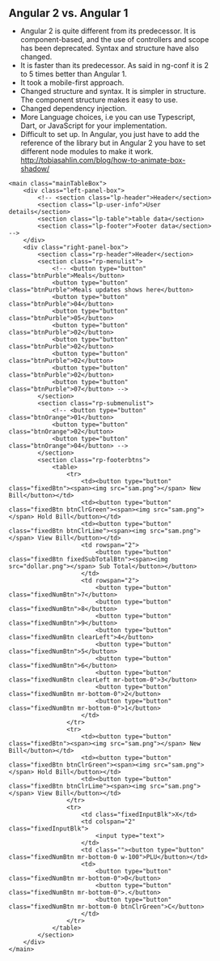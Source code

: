 Angular 2 vs. Angular 1
------------------------
* Angular 2 is quite different from its predecessor. It is component-based, and the use of controllers and scope has been deprecated. Syntax and structure have also changed.
* It is faster than its predecessor. As said in ng-conf it is 2 to 5 times better than Angular 1.
* It took a mobile-first approach.
* Changed structure and syntax. It is simpler in structure. The component structure makes it easy to use.
* Changed dependency injection.
* More Language choices, i.e you can use Typescript, Dart, or JavaScript for your implementation.
* Difficult to set up. In Angular, you just have to add the reference of the library but in Angular 2 you have to set different node modules to make it work.
http://tobiasahlin.com/blog/how-to-animate-box-shadow/

<style>
		* { margin: 0; padding: 0; box-sizing: border-box; }
		.mainTableBox{ width: 100%; height: calc(100vh - 10px); background: #f2f2f2; display: flex; /* justify-content: space-between; align-items: center;*/}
		.left-panel-box{ background: #ffebee; width: 40%; border: 1px solid #ef9a9a;display: flex; flex-direction: column; }
		.right-panel-box{ background: #f9fbe7; width: 60%; border: 1px solid #ce93d8;display: flex;flex-direction: column; }
		
		.lp-header{ height: 6%; background: #fff; padding: 4px; border-bottom: 2px solid #ef9a9a;}
		.lp-user-info{ height: 10%; background: #e1f5fe; padding: 4px; border-bottom: 2px solid #ef9a9a; color: #000; }
		.lp-table{ height: 74%; padding: 4px; border-bottom: 2px solid #ef9a9a; color: #000; }
		.lp-footer{ height: 10%; background: #81d4fa; padding: 4px; color: #000; }
		
		.rp-header{ height: 6%; background: #fff; padding: 4px; border-bottom: 2px solid #ce93d8;}
		.rp-menulist{ height: 15%; padding: 4px; background: #f3e5f5;  display: flex; padding:4px 0 0 4px;flex-wrap: wrap;}
		.rp-submenulist{ height: 45%; background: #e3f2fd; border-bottom: 2px solid #8e24aa;display: flex; padding:4px 0 0 4px;flex-wrap: wrap;}
		.btnPurble{ border:0; min-width:60px; max-width: 11.92%; height: 50%; margin:0 4px 4px 0; background:linear-gradient(to bottom, #2196f3, #1565c0); color: #fff; font-weight: bold; cursor: pointer;}
		.btnPurble:active{background:linear-gradient(to bottom, #1565c0, #2196f3);}
		.btnOrange{ border:0; min-width:60px; max-width: 11.92%; padding: 5px; height: 16.5%; margin:0 4px 4px 0; background:linear-gradient(to bottom, #ff9800 , #ef6c00); color: #fff; font-weight: bold; cursor: pointer;}
		.btnOrange:active{background:linear-gradient(to bottom, #ef6c00 , #ff9800);}
		.rp-footerbtns table{ border-collapse: separate; border-spacing: 3px;}
		.fixedBtn{ border:0; padding: 5px; font-weight: bold; font-size: 10px; height:62px; text-align: center; cursor:pointer; background:linear-gradient(to bottom, #ccff90 , #76ff03);}
		.fixedBtn img{ max-width:24px; max-height:24px;}
		.fixedBtn span{ height:32px; display: block; text-align: center;}
		.fixedSubTotalBtn{background:linear-gradient(to bottom, #ff8a80, #ff1744); width:100px; color: yellow; text-transform: uppercase; font-size:20px; height:127px;}
		.fixedSubTotalBtn img{ max-width:32px; max-height:32px;}
		.fixedSubTotalBtn span{ height:44px;}
		
		.btnClrGreen{background:linear-gradient(to bottom, #b9f6ca , #00e676) !important;}
		.btnClrLime{background:linear-gradient(to bottom, #e6ee9c , #d4e157) !important;}
		.btnClrPink{background:linear-gradient(to bottom, #f8bbd0 , #f06292) !important;}
		
		.fixedNumBtn{ border:0; padding: 5px; font-weight: bold; font-size: 22px; height:40px; width:40px; text-align: center; cursor:pointer; margin:0 3px 3px 0; background:linear-gradient(to bottom, #b2dfdb , #4db6ac); float: left;}
		.clearLeft{ clear:left;}
		.mr-bottom-0{ margin-bottom:0 !important;}
		.fixedInputBlk{ background: #004d40; color: #ffd180; text-align: right; font-size:20px; font-weight:bold;}
		.fixedInputBlk input{ background: #004d40; color: #ffd180; text-align: right; border:0; width:90px; margin-left:-3px; display: block; height:40px; font-size: 20px; font-weight:bold;}
		.w-100{ width:100% !important;}
	</style>
	
    <main class="mainTableBox">
		<div class="left-panel-box">
			<!-- <section class="lp-header">Header</section>
			<section class="lp-user-info">User details</section>
			<section class="lp-table">table data</section>
			<section class="lp-footer">Footer data</section> -->
		</div>
		<div class="right-panel-box">
			<section class="rp-header">Header</section>
			<section class="rp-menulist">
				<!-- <button type="button" class="btnPurble">Meals</button>
				<button type="button" class="btnPurble">Meals updates shows here</button>
				<button type="button" class="btnPurble">04</button>
				<button type="button" class="btnPurble">05</button>
				<button type="button" class="btnPurble">02</button>
				<button type="button" class="btnPurble">02</button>
				<button type="button" class="btnPurble">02</button>
				<button type="button" class="btnPurble">02</button>
				<button type="button" class="btnPurble">07</button> -->
			</section>
			<section class="rp-submenulist">
				<!-- <button type="button" class="btnOrange">01</button>
				<button type="button" class="btnOrange">02</button>
				<button type="button" class="btnOrange">04</button> -->
			</section>
			<section class="rp-footerbtns">
				<table>
					<tr>
						<td><button type="button" class="fixedBtn"><span><img src="sam.png"></span> New Bill</button></td>
						<td><button type="button" class="fixedBtn btnClrGreen"><span><img src="sam.png"></span> Hold Bill</button></td>
						<td><button type="button" class="fixedBtn btnClrLime"><span><img src="sam.png"></span> View Bill</button></td>
						<td rowspan="2">
							<button type="button" class="fixedBtn fixedSubTotalBtn"><span><img src="dollar.png"></span> Sub Total</button></button>
						</td>					
						<td rowspan="2">
							<button type="button" class="fixedNumBtn">7</button>
							<button type="button" class="fixedNumBtn">8</button>
							<button type="button" class="fixedNumBtn">9</button>
							<button type="button" class="fixedNumBtn clearLeft">4</button>
							<button type="button" class="fixedNumBtn">5</button>
							<button type="button" class="fixedNumBtn">6</button>
							<button type="button" class="fixedNumBtn clearLeft mr-bottom-0">3</button>
							<button type="button" class="fixedNumBtn mr-bottom-0">2</button>
							<button type="button" class="fixedNumBtn mr-bottom-0">1</button>
						</td>						
					</tr>
					<tr>
						<td><button type="button" class="fixedBtn"><span><img src="sam.png"></span> New Bill</button></td>
						<td><button type="button" class="fixedBtn btnClrGreen"><span><img src="sam.png"></span> Hold Bill</button></td>
						<td><button type="button" class="fixedBtn btnClrLime"><span><img src="sam.png"></span> View Bill</button></td>
					</tr>
					<tr>
						<td class="fixedInputBlk">X</td>
						<td colspan="2" class="fixedInputBlk">
							<input type="text">
						</td>
						<td class=""><button type="button" class="fixedNumBtn mr-bottom-0 w-100">PLU</button></td>
						<td>
							<button type="button" class="fixedNumBtn mr-bottom-0">0</button>
							<button type="button" class="fixedNumBtn mr-bottom-0">.</button>
							<button type="button" class="fixedNumBtn mr-bottom-0 btnClrGreen">C</button>
						</td>
					</tr>
				</table>
			</section>
		</div>
	</main>
